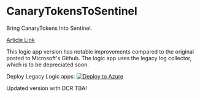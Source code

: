 # CanaryTokensToSentinel
Bring CanaryTokens Into Sentinel. 

[Article Link](https://www.linkedin.com/pulse/canarytokens-sentinel-logic-apps-legacy-method-jay-kerai-wtqqe)  

This logic app version has notable improvements compared to the original posted to Microsoft's Github. The logic app uses the legacy log collector, which is to be depreciated soon.  

Deploy Legacy Logic apps:
[![Deploy to Azure](https://aka.ms/deploytoazurebutton)](https://portal.azure.com/#create/Microsoft.Template/uri/https%3A%2F%2Fraw.githubusercontent.com%2Fjkerai1%2FCanaryTokensToSentinel%2Frefs%2Fheads%2Fmain%2FLegacy%2Fazuredeploy.json)


Updated version with DCR TBA!
